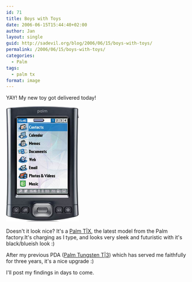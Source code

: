 ```yaml
---
id: 71
title: Boys with Toys
date: 2006-06-15T15:44:40+02:00
author: Jan
layout: single
guid: http://sadevil.org/blog/2006/06/15/boys-with-toys/
permalink: /2006/06/15/boys-with-toys/
categories:
  - Palm
tags:
  - palm tx
format: image
---
```

YAY! My new toy got delivered today!

![Palm TX](/assets/images/2006/06/tx_1.png "Palm TX")

Doesn't it look nice? It's a [Palm T\|X](http://euro.palm.com/be/en/products/tx/index.html), the latest model from the Palm factory.It's charging as I type, and looks very sleek and futuristic with it's black/blueish look :)

After my previous PDA ([Palm Tungsten T\|3](https://kcore.org/2004/06/05/palm-tungsten-t3/)) which has served me faithfully for three years, it's a nice upgrade :)

I'll post my findings in days to come.